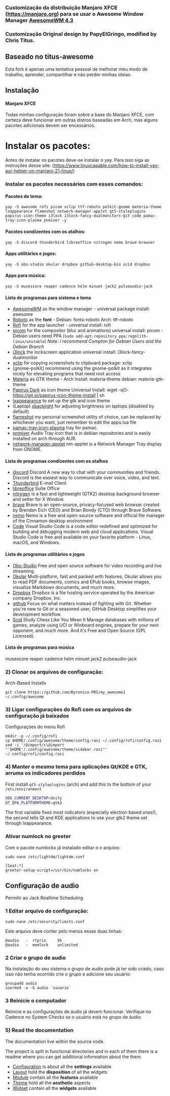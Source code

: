 ### Customização da distribuição Manjaro XFCE (https://manjaro.org) para se usar o Awesome Window Manager [AwesomeWM 4.3](https://awesomewm.org/)

### Customização Original design by PapyElGringo,  modified by Chris Titus. 

## Baseado no titus-awesome

Esta fork é apenas uma tentativa pessoal de melhorar meu modo de trabalho, aprender, compartilhar e não perder minhas ideias.

## Instalação

#### Manjaro XFCE

Todas minhas configuração foram sobre a base do Manjaro XFCE, com certeza deve funcionar em outras distros baseadas em Arch, mas alguns pacotes adicionais devem ser encessários.

# Instalar os pacotes:

Antes de instalar os pacotes deve-se instalar o yay. Para isso siga as instruções desse site: (https://www.linuxcapable.com/how-to-install-yay-aur-helper-on-manjaro-21-linux/)

### Instalar os pacotes necessários com esses comandos:

#### Pacotes de tema:
```
yay -S awesome rofi picom xclip ttf-roboto polkit-gnome materia-theme lxappearance flameshot network-manager-applet qt5-styleplugins papirus-icon-theme i3lock i3lock-fancy-dualmonitors-git code pamac-tray-icon-plasma pnmixer -y
```
#### Pacotes condizentes com os atalhos:
```
yay -S discord thunderbird libreoffice nitrogen nemo brave-browser
```
#### Apps utilitários e jogos:
```
yay -S obs-studio okular dropbox github-desktop-bin scid dropbox
```

#### Apps para música:
```
yay -S musescore reaper cadence helm minuet jack2 pulseaudio-jack
```
#### Lista de programas para sistema e tema

- [AwesomeWM](https://awesomewm.org/) as the window manager - universal package install: awesome
- [Roboto](https://fonts.google.com/specimen/Roboto) as the **font** - Debian: fonts-roboto Arch: ttf-roboto
- [Rofi](https://github.com/DaveDavenport/rofi) for the app launcher - universal install: rofi
- [picom](https://github.com/yshui/picom) for the compositor (blur and animations) universal install: picom - Debian users need PPA (`sudo add-apt-repository ppa:regolith-linux/unstable`) _Note: I recommend Compton for Debian Users and the Debian Branch_
- [i3lock](https://github.com/meskarune/i3lock-fancy) the lockscreen application universal install: i3lock-fancy-dualmonitor
- [xclip](https://github.com/astrand/xclip) for copying screenshots to clipboard package: xclip
- [gnome-polkit] recommend using the gnome-polkit as it integrates nicely for elevating programs that need root access
- [Materia](https://github.com/nana-4/materia-theme) as GTK theme - Arch Install: materia-theme debian: materia-gtk-theme
- [Papirus Dark](https://github.com/PapirusDevelopmentTeam/papirus-icon-theme) as icon theme Universal Install: wget -qO- https://git.io/papirus-icon-theme-install | sh
- [lxappearance](https://sourceforge.net/projects/lxde/files/LXAppearance/) to set up the gtk and icon theme
- (Laptop) [xbacklight](https://www.x.org/archive/X11R7.5/doc/man/man1/xbacklight.1.html) for adjusting brightness on laptops (disabled by default)
- [flameshot](https://flameshot.org/) my personal screenshot utility of choice, can be replaced by whichever you want, just remember to edit the apps.lua file
- [pamac-tray-icon-plasma](https://gitlab.com/LordTermor/pamac-tray-icon-plasma) tray for pamac.
- [pnmixer](https://github.com/nicklan/pnmixer) Audio Tray icon that is in debian repositories and is easily installed on arch through AUR.
- [network-manager-applet](https://gitlab.gnome.org/GNOME/network-manager-applet) nm-applet is a Network Manager Tray display from GNOME.

#### Lista de programas condizentes com os atalhos
- [discord](https://github.com/discord) Discord A new way to chat with your communities and friends. Discord is the easiest way to communicate over voice, video, and text.
- [Thunderbird](https://www.thunderbird.net/en-US/get-involved/) E-mail Client
- [libreoffice](https://pt-br.libreoffice.org/) Suite Office
- [nitrogen](https://github.com/l3ib/nitrogen/) is a fast and lightweight (GTK2) desktop background browser and setter for X Window.
- [brave](https://brave.com/pt/) Brave is an open-source, privacy-focused web browser created by Brendan Eich (CEO) and Brian Bondy (CTO) through Brave Software.
- [nemo](https://github.com/linuxmint/nemo) Nemo is a free and open-source software and official file manager of the Cinnamon desktop environment
- [Code](https://code.visualstudio.com/) Visual Studio Code is a code editor redefined and optimized for building and debugging modern web and cloud applications. Visual Studio Code is free and available on your favorite platform - Linux, macOS, and Windows.

#### Lista de programas utilitários e jogos
- [Obs-Studio](https://obsproject.com/) Free and open source software for video recording and live streaming.
- [Okular](https://okular.kde.org/pt-br/) Multi-platform, fast and packed with features, Okular allows you to read PDF documents, comics and EPub books, browse images, visualize Markdown documents, and much more.
- [Dropbox](dropbox.com) Dropbox is a file hosting service operated by the American company Dropbox, Inc.
- [github](https://desktop.github.com/) Focus on what matters instead of fighting with Git. Whether you're new to Git or a seasoned user, GitHub Desktop simplifies your development workflow.
- [Scid](http://scid.sourceforge.net/) Study Chess Like You Mean It Manage databases with millions of games, analyze using UCI or Winboard engines, prepare for your next opponent, and much more. And it's Free and Open Source (GPL Licensed).

#### Lista de programas para música
musescore reaper cadence helm minuet jack2 pulseaudio-jack
### 2) Clonar os arquivos de configuração:

Arch-Based Installs
```
git clone https://github.com/Byronico-PRS/my_awesome1 ~/.config/awesome
```
### 3) Ligar configurações do Rofi com os arquivos de configuração já baixados

Configurações do menu Rofi

```
mkdir -p ~/.config/rofi
cp $HOME/.config/awesome/theme/config.rasi ~/.config/rofi/config.rasi
sed -i '/@import/c\@import "'$HOME'/.config/awesome/theme/sidebar.rasi"' ~/.config/rofi/config.rasi

```

### 4) Manter o mesmo tema para aplicações Qt/KDE e GTK, arruma os indicadores perdidos

First install  `qt5-styleplugins` (arch) and add this to the bottom of your `/etc/environment`

```bash
XDG_CURRENT_DESKTOP=Unity
QT_QPA_PLATFORMTHEME=gtk2
```

The first variable fixes most indicators (especially electron based ones!), the second tells Qt and KDE applications to use your gtk2 theme set through lxappearance.
### Ativar numlock no greeter

Com o pacote numlockx já instalado editar o o arquivo:

```
sudo nano /etc/lightdm/lightdm.conf
```
```
[Seat:*]
greeter-setup-script=/usr/bin/numlockx on
```
## Configuração de audio

Permitir ao Jack Realtime Scheduling

### 1 Editar arquivo de configuração:

```
sudo nano /etc/security/limits.conf
```
Este arquivo deve conter pelo menos essas duas linhas:
```
@audio   -  rtprio     95
@audio   -  memlock    unlimited
```
### 2 Criar o grupo de audio

Na instalação do seu sistema o grupo de audio pode já ter sido criado, caso isso não tenha ocorrido crie o grupo e adicione seu usuário:
```
groupadd audio
usermod -a -G audio ´usuario´
```
### 3 Reinicie o computador

Reinicie e as configurações de áudio já devem funcionar.
Verifique no Cadence no System Checks se o usuário está no grupo de áudio.

### 5) Read the documentation

The documentation live within the source code.

The project is split in functional directories and in each of them there is a readme where you can get additional information about the them.

* [Configuration](./configuration) is about all the **settings** available
* [Layout](./layout) hold the **disposition** of all the widgets
* [Module](./module) contain all the **features** available
* [Theme](./theme) hold all the **aesthetic** aspects
* [Widget](./widget) contain all the **widgets** available
